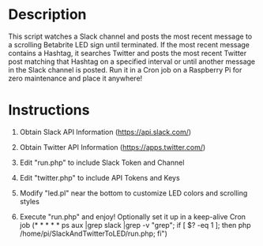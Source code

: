 # Description
This script watches a Slack channel and posts the most recent message to a scrolling Betabrite LED sign until terminated.  If the most recent message contains a Hashtag, it searches Twitter and posts the most recent Twitter post matching that Hashtag on a specified interval or until another message in the Slack channel is posted.  Run it in a Cron job on a Raspberry Pi for zero maintenance and place it anywhere!

# Instructions
1) Obtain Slack API Information (https://api.slack.com/)

2) Obtain Twitter API Information (https://apps.twitter.com/)

3) Edit "run.php" to include Slack Token and Channel

4) Edit "twitter.php" to include API Tokens and Keys

5) Modify "led.pl" near the bottom to customize LED colors and scrolling styles

6) Execute "run.php" and enjoy!  Optionally set it up in a keep-alive Cron job (* * * * * ps aux |grep slack |grep -v "grep"; if [ $? -eq 1 ]; then php /home/pi/SlackAndTwitterToLED/run.php; fi")
